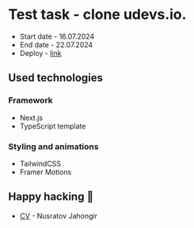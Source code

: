 # Test task - clone udevs.io.

- Start date - 16.07.2024
- End date - 22.07.2024
- Deploy - [link](https://usevs-clone.netlify.app/)

## Used technologies

### Framework

- Next.js
- TypeScript template

### Styling and animations

- TailwindCSS
- Framer Motions

## Happy hacking 🎉

- [CV](https://mrjakhongir.netlify.app/) - Nusratov Jahongir